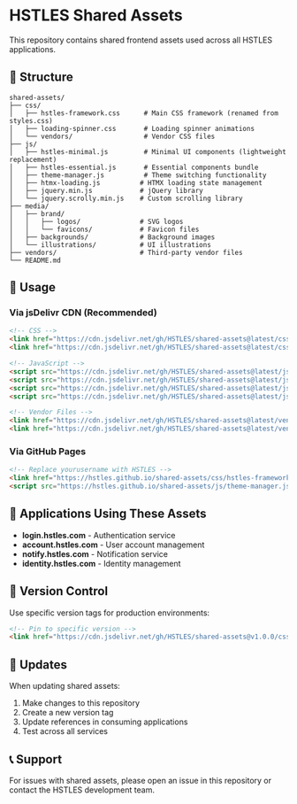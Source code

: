 # HSTLES Shared Assets

This repository contains shared frontend assets used across all HSTLES applications.

## 📁 Structure

```
shared-assets/
├── css/
│   ├── hstles-framework.css      # Main CSS framework (renamed from styles.css)
│   ├── loading-spinner.css       # Loading spinner animations
│   └── vendors/                  # Vendor CSS files
├── js/
│   ├── hstles-minimal.js         # Minimal UI components (lightweight replacement)
│   ├── hstles-essential.js       # Essential components bundle
│   ├── theme-manager.js          # Theme switching functionality
│   ├── htmx-loading.js          # HTMX loading state management
│   ├── jquery.min.js            # jQuery library
│   └── jquery.scrolly.min.js    # Custom scrolling library
├── media/
│   ├── brand/
│   │   ├── logos/               # SVG logos
│   │   └── favicons/            # Favicon files
│   ├── backgrounds/             # Background images
│   └── illustrations/           # UI illustrations
├── vendors/                     # Third-party vendor files
└── README.md
```

## 🔗 Usage

### Via jsDelivr CDN (Recommended)

```html
<!-- CSS -->
<link href="https://cdn.jsdelivr.net/gh/HSTLES/shared-assets@latest/css/hstles-framework.css" rel="stylesheet"/>
<link href="https://cdn.jsdelivr.net/gh/HSTLES/shared-assets@latest/css/loading-spinner.css" rel="stylesheet"/>

<!-- JavaScript -->
<script src="https://cdn.jsdelivr.net/gh/HSTLES/shared-assets@latest/js/theme-manager.js"></script>
<script src="https://cdn.jsdelivr.net/gh/HSTLES/shared-assets@latest/js/htmx-loading.js"></script>
<script src="https://cdn.jsdelivr.net/gh/HSTLES/shared-assets@latest/js/hstles-minimal.js"></script>
<script src="https://cdn.jsdelivr.net/gh/HSTLES/shared-assets@latest/js/jquery.min.js"></script>

<!-- Vendor Files -->
<link href="https://cdn.jsdelivr.net/gh/HSTLES/shared-assets@latest/vendors/keenicons/styles.bundle.css" rel="stylesheet"/>
<link href="https://cdn.jsdelivr.net/gh/HSTLES/shared-assets@latest/vendors/apexcharts/apexcharts.css" rel="stylesheet"/>
```

### Via GitHub Pages

```html
<!-- Replace yourusername with HSTLES -->
<link href="https://hstles.github.io/shared-assets/css/hstles-framework.css" rel="stylesheet"/>
<script src="https://hstles.github.io/shared-assets/js/theme-manager.js"></script>
```

## 🚀 Applications Using These Assets

- **login.hstles.com** - Authentication service
- **account.hstles.com** - User account management
- **notify.hstles.com** - Notification service
- **identity.hstles.com** - Identity management

## 📝 Version Control

Use specific version tags for production environments:

```html
<!-- Pin to specific version -->
<link href="https://cdn.jsdelivr.net/gh/HSTLES/shared-assets@v1.0.0/css/hstles-framework.css" rel="stylesheet"/>
```

## 🔄 Updates

When updating shared assets:

1. Make changes to this repository
2. Create a new version tag
3. Update references in consuming applications
4. Test across all services

## 📞 Support

For issues with shared assets, please open an issue in this repository or contact the HSTLES development team.
